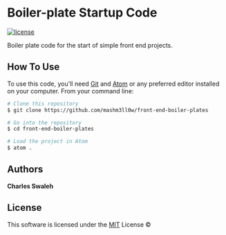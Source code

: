 # **Boiler-plate Startup Code**

[![license](https://img.shields.io/github/license/mashm3ll0w/front-end-boiler-plates.svg)](tps://github.com/mashm3ll0w/front-end-boiler-plates/blob/master/LICENSE.md)

Boiler plate code for the start of simple front end projects.


## How To Use

To use this code, you'll need [Git](https://git-scm.com) and [Atom](https://atom.io) or any preferred editor installed on your computer. From your command line:

```bash
# Clone this repository
$ git clone https://github.com/mashm3ll0w/front-end-boiler-plates

# Go into the repository
$ cd front-end-boiler-plates

# Load the project in Atom
$ atom .
```

## Authors

**Charles Swaleh**


## License
This software is licensed under the [MIT](https://github.com/mashm3ll0w/PROJECT-NAME/blob/master/LICENSE) License ©
